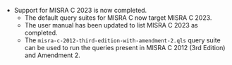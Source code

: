  - Support for MISRA C 2023 is now completed.
   - The default query suites for MISRA C now target MISRA C 2023.
   - The user manual has been updated to list MISRA C 2023 as completed.
   - The `misra-c-2012-third-edition-with-amendment-2.qls` query suite can be used to run the queries present in MISRA C 2012 (3rd Edition) and Amendment 2.
